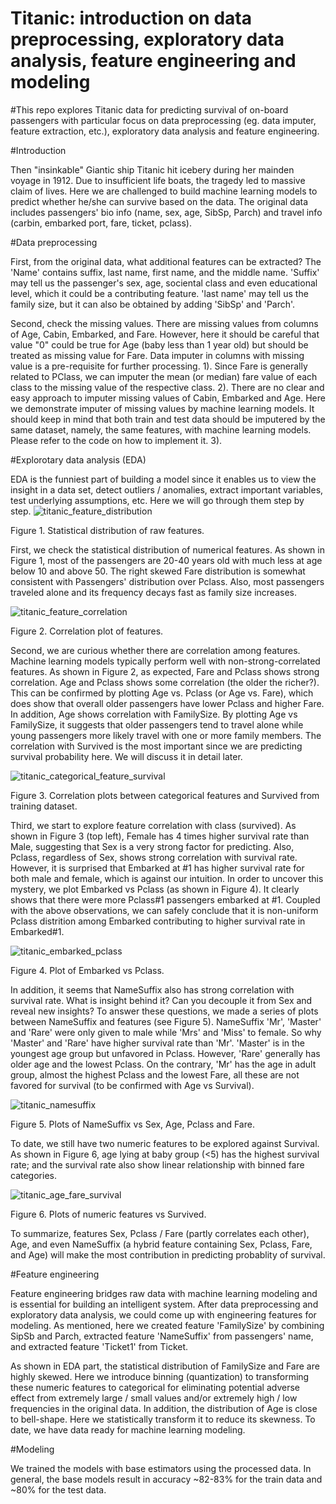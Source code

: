 # Titanic: introduction on data preprocessing, exploratory data analysis, feature engineering and modeling

#This repo explores Titanic data for predicting survival of on-board passengers with particular focus on data preprocessing (eg. data imputer, feature extraction, etc.), exploratory data analysis and feature engineering.

#Introduction

  Then "insinkable" Giantic ship Titanic hit icebery during her mainden voyage in 1912. Due to insufficient life boats, the tragedy led to massive claim of lives. Here we are challenged to build machine learning models to predict whether he/she can survive based on the data. The original data includes passengers' bio info (name, sex, age, SibSp, Parch) and travel info (carbin, embarked port, fare, ticket, pclass).

#Data preprocessing
  
  First, from the original data, what additional features can be extracted? The 'Name' contains suffix, last name, first name, and the middle name. 'Suffix' may tell us the passenger's sex, age, sociental class and even educational level, which it could be a contributing feature. 'last name' may tell us the family size, but it can also be obtained by adding 'SibSp' and 'Parch'.
  
  Second, check the missing values. There are missing values from columns of Age, Cabin, Embarked, and Fare. However, here it should be careful that value "0" could be true for Age (baby less than 1 year old) but should be treated as missing value for Fare. Data imputer in columns with missing value is a pre-requisite for further processing.
  1). Since Fare is generally related to PClass, we can imputer the mean (or median) fare value of each class to the missing value of the respective class.
  2). There are no clear and easy approach to imputer missing values of Cabin, Embarked and Age. Here we demonstrate imputer of missing values by machine learning models. It should keep in mind that both train and test data should be imputered by the same dataset, namely, the same features, with machine learning models. Please refer to the code on how to implement it.
  3). 

#Explorotary data analysis (EDA)

  EDA is the funniest part of building a model since it enables us to view the insight in a data set, detect outliers / anomalies, extract important variables, test underlying assumptions, etc. Here we will go through them step by step.
   ![titanic_feature_distribution](https://user-images.githubusercontent.com/34787111/46991657-ae81bd00-d0bb-11e8-9729-442ba4c4ef07.png)
  
  Figure 1. Statistical distribution of raw features.
   
  First, we check the statistical distribution of numerical features. As shown in Figure 1, most of the passengers are 20-40 years old with much less at age below 10 and above 50. The right skewed Fare distribution is somewhat consistent with Passengers' distribution over Pclass. Also, most passengers traveled alone and its frequency decays fast as family size increases.
  
  ![titanic_feature_correlation](https://user-images.githubusercontent.com/34787111/46991656-ae81bd00-d0bb-11e8-9ef0-25358df2cf9a.png)
  
  Figure 2. Correlation plot of features.
  
  Second, we are curious whether there are correlation among features. Machine learning models typically perform well with non-strong-correlated features. As shown in Figure 2, as expected, Fare and Pclass shows strong correlation.  Age and Pclass shows some correlation (the older the richer?). This can be confirmed by plotting Age vs. Pclass (or Age vs. Fare), which does show that overall older passengers have lower Pclass and higher Fare. In addition, Age shows correlation with FamilySize. By plotting Age vs FamilySize, it suggests that older passengers tend to travel alone while young passengers more likely travel with one or more family members. The correlation with Survived is the most important since we are predicting survival probability here. We will discuss it in detail later.
  
  ![titanic_categorical_feature_survival](https://user-images.githubusercontent.com/34787111/46991654-ade92680-d0bb-11e8-853e-83e74d0e4bbd.png)
  
  Figure 3. Correlation plots between categorical features and Survived from training dataset.
  
  Third, we start to explore feature correlation with class (survived). As shown in Figure 3 (top left), Female has 4 times higher survival rate than Male, suggesting that Sex is a very strong factor for predicting. Also, Pclass, regardless of Sex, shows strong correlation with survival rate. However, it is surprised that Embarked at #1 has higher survival rate for both male and female, which is against our intuition. In order to uncover this mystery, we plot Embarked vs Pclass (as shown in Figure 4). It clearly shows that there were more Pclass#1 passengers embarked at #1. Coupled with the above observations, we can safely conclude that it is non-uniform Pclass distrition among Embarked contributing to higher survival rate in Embarked#1.
  
![titanic_embarked_pclass](https://user-images.githubusercontent.com/34787111/47059647-22d16480-d17f-11e8-85f2-9a2483ad2119.png)

  Figure 4. Plot of Embarked vs Pclass.
  
  In addition, it seems that NameSuffix also has strong correlation with survival rate. What is insight behind it? Can you decouple it from Sex and reveal new insights? To answer these questions, we made a series of plots between NameSuffix and features (see Figure 5). NameSuffix 'Mr', 'Master' and 'Rare' were only given to male while 'Mrs' and 'Miss' to female. So why 'Master' and 'Rare' have higher survival rate than 'Mr'. 'Master' is in the youngest age group but unfavored in Pclass. However, 'Rare' generally has older age and the lowest Pclass. On the contrary, 'Mr' has the age in adult group, almost the highest Pclass and the lowest Fare, all these are not favored for survival (to be confirmed with Age vs Survival). 
  
  ![titanic_namesuffix](https://user-images.githubusercontent.com/34787111/46991658-ae81bd00-d0bb-11e8-8172-214b48eb4139.png)
  
  Figure 5. Plots of NameSuffix vs Sex, Age, Pclass and Fare.
  
  To date, we still have two numeric features to be explored against Survival. As shown in Figure 6, age lying at baby group (<5) has the highest survival rate; and the survival rate also show linear relationship with binned fare categories.
  
![titanic_age_fare_survival](https://user-images.githubusercontent.com/34787111/47059646-2238ce00-d17f-11e8-847a-618024345d82.png)

  Figure 6. Plots of numeric features vs Survived.
 
 To summarize, features Sex, Pclass / Fare (partly correlates each other), Age, and even NameSuffix (a hybrid feature containing Sex, Pclass, Fare, and Age) will make the most contribution in predicting probablity of survival.
 
#Feature engineering

  Feature engineering bridges raw data with machine learning modeling and is essential for building an intelligent system. After data preprocessing and exploratory data analysis, we could come up with engineering features for modeling. As mentioned, here we created feature 'FamilySize' by combining SipSb and Parch, extracted feature 'NameSuffix' from passengers' name, and extracted feature 'Ticket1' from Ticket. 
  
  As shown in EDA part, the statistical distribution of FamilySize and Fare are highly skewed. Here we introduce binning (quantization) to transforming these numeric features to categorical for eliminating potential adverse effect from extremely large / small values and/or extremely high / low frequencies in the original data. In addition, the distribution of Age is close to bell-shape. Here we statistically transform it to reduce its skewness. To date, we have data ready for machine learning modeling.
  
#Modeling

  We trained the models with base estimators using the processed data. In general, the base models result in accuracy ~82-83% for the train data and ~80% for the test data.
  









